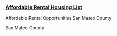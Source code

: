 ### [Affordable Rental Housing List](https://housing.smcgov.org/san-mateo-county-affordable-rental-housing-list)

Affordable Rental Opportunities San Mateo County

San Mateo County

